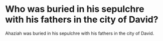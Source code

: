 # Who was buried in his sepulchre with his fathers in the city of David?

Ahaziah was buried in his sepulchre with his fathers in the city of David.
